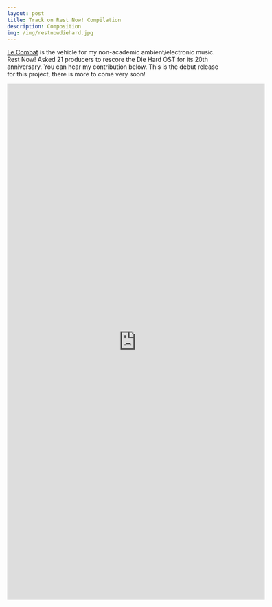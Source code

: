 ```yaml
---
layout: post
title: Track on Rest Now! Compilation
description: Composition
img: /img/restnowdiehard.jpg
---
```


[Le Combat](https://en.wikipedia.org/wiki/Combat_(newspaper)) is the vehicle for my  non-academic ambient/electronic music. Rest Now! Asked 21 producers to rescore the Die Hard OST for its 20th anniversary. You can hear my contribution below. This is the debut release for this project, there is more to come very soon!

<p align="center"><iframe style="border: 0; width: 600px; height: 1200px;" src="https://bandcamp.com/EmbeddedPlayer/album=2493063298/size=large/bgcol=333333/linkcol=0f91ff/package=1165367189/transparent=true/" seamless><a href="http://music.takearestnow.com/album/die-hard-rest-now-motion-picture-soundtrack">Die Hard (Rest Now! Motion Picture Soundtrack) by Various Artists</a></iframe>
